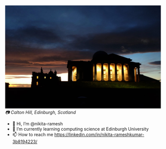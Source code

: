 ![Calton Hill](caltonhill.jpg)
*📷 Calton Hill, Edinburgh, Scotland*

- 👋 Hi, I’m @nikita-ramesh
- 🌱 I’m currently learning computing science at Edinburgh University
- 📫 How to reach me https://linkedin.com/in/nikita-rameshkumar-3b8194223/

<!---
nikita-ramesh/nikita-ramesh is a ✨ special ✨ repository because its `README.md` (this file) appears on your GitHub profile.
You can click the Preview link to take a look at your changes.
--->
